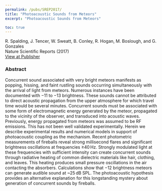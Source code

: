 ```yaml
---
permalink: /pubs/SREP2017/
title: "Photoacoustic Sounds from Meteors"
excerpt: "Photoacoustic Sounds from Meteors"

toc: true
---
```


R. Spalding, J. Tencer, W. Sweatt, B. Conley, R. Hogan, M. Boslough, and G. Gonzales  
Nature Scientific Reports (2017)  
[View at Publisher](https://www.nature.com/articles/srep41251)  

### Abstract

Concurrent sound associated with very bright meteors manifests as popping, hissing, and faint rustling sounds occurring simultaneously with the arrival of light from meteors. Numerous instances have been documented with −11 to −13 brightness. These sounds cannot be attributed to direct acoustic propagation from the upper atmosphere for which travel time would be several minutes. Concurrent sounds must be associated with some form of electromagnetic energy generated by the meteor, propagated to the vicinity of the observer, and transduced into acoustic waves. Previously, energy propagated from meteors was assumed to be RF emissions. This has not been well validated experimentally. Herein we describe experimental results and numerical models in support of photoacoustic coupling as the mechanism. Recent photometric measurements of fireballs reveal strong millisecond flares and significant brightness oscillations at frequencies ≥40 Hz. Strongly modulated light at these frequencies with sufficient intensity can create concurrent sounds through radiative heating of common dielectric materials like hair, clothing, and leaves. This heating produces small pressure oscillations in the air contacting the absorbers. Calculations show that −12 brightness meteors can generate audible sound at ~25 dB SPL. The photoacoustic hypothesis provides an alternative explanation for this longstanding mystery about generation of concurrent sounds by fireballs.